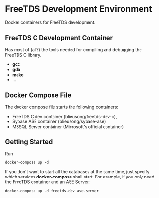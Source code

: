 # FreeTDS Development Environment
Docker containers for FreeTDS development.

## FreeTDS C Development Container
Has most of (all?) the tools needed for compiling and debugging the FreeTDS C library.
- **gcc**
- **gdb**
- **make**
- ...

## Docker Compose File
The docker compose file starts the following containers:
- FreeTDS C dev container (blieusong/freetds-dev-c),
- Sybase ASE container (blieusong/sybase-ase),
- MSSQL Server container (Microsoft's official container)

## Getting Started
Run
```
docker-compose up -d
```

If you don't want to start all the databases at the same time, just specify which services **docker-compose** shall start. For example, if you only need the FreeTDS container and an ASE Server:
```
docker-compose up -d freetds-dev ase-server
```